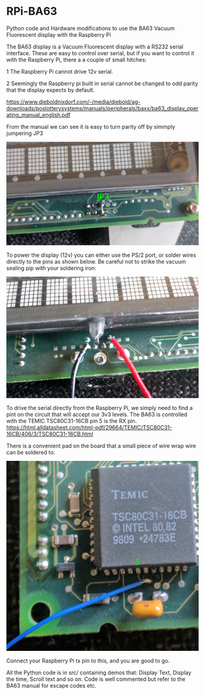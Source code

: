 # RPi-BA63

Python code and Hardware modifications to use the BA63 Vacuum Fluorescent display with the Raspberry Pi

The BA63 display is a Vacuum Fluorescent display with a RS232 serial interface. These are easy to control over serial, but if you want to control it with the Raspberry Pi, there a a couple of small hitches:

1 The Raspberry Pi cannot drive 12v serial.

2 Seemingly the Raspberry pi built in serial cannot be changed to odd parity that the display expects by default.

https://www.dieboldnixdorf.com/-/media/diebold/ag-downloads/poslotterysystems/manuals/peripherals/baxx/ba63_display_operating_manual_english.pdf

From the manual we can see it is easy to turn parity off by simmply jumpering JP3

![Screenshot](media/jp3.png)


To power the display (12v) you can either use the PS/2 port, or solder wires directly to the pins as shown below. Be careful not to strike the vacuum sealing pip with your soldering iron:

![Screenshot](media/pwr.png)


To drive the serial directly from the Raspberry Pi, we simply need to find a pint on the circuit that will accept our 3v3 levels.
The BA63 is controlled with the TEMIC TSC80C31-16CB pin 5 is the RX pin.
https://html.alldatasheet.com/html-pdf/29664/TEMIC/TSC80C31-16CB/406/3/TSC80C31-16CB.html

There is a convenient pad on the board that a small piece of wire wrap wire can be soldered to:

![Screenshot](media/temicsolder.png)

Connect your Raspberry Pi tx pin to this, and you are good to go.


All the Python code is in src/ containing demos that: Display Text, Display the time, Scroll text and so on.
Code is well commented but refer to the BA63 manual for escape codes etc.


